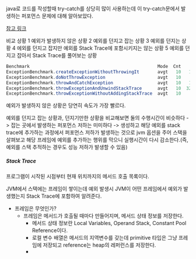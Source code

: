 
java로 코드를 작성할때 try-catch를 상당히 많이 사용하는데 이 try-catch문에서 발생하는 퍼포먼스 문제에 대해 알아보았다.

[참고 링크](https://www.baeldung.com/java-exceptions-performance)

비교 상황
1 예외가 발생하지 않은 상황
2 예외를 던지고 잡는 상황
3 예외를 던지는 상황
4 에외를 던지고 잡지만 예외를 Stack Trace에 포함시키지는 않는 상황
5 예외를 던지고 잡아서 Stack Trace를 풀어보는 상황

``` java
Benchmark                                                 Mode  Cnt    Score   Error  Units
ExceptionBenchmark.createExceptionWithoutThrowingIt       avgt   10   16.605 ± 0.988  ms/op
ExceptionBenchmark.doNotThrowException                    avgt   10    0.047 ± 0.006  ms/op
ExceptionBenchmark.throwAndCatchException                 avgt   10   16.449 ± 0.304  ms/op
ExceptionBenchmark.throwExceptionAndUnwindStackTrace      avgt   10  326.560 ± 4.991  ms/op
ExceptionBenchmark.throwExceptionWithoutAddingStackTrace  avgt   10    1.185 ± 0.015  ms/op
```

예외가 발생하지 않은 상황은 당연히 속도가 가장 빨르다.

예외를 던지고 잡는 상황과, 던지기만한 상황을 비교해보면 둘의 수행시간이 비슷하다 -> 잡는 곳에서 발생하는 퍼포먼스 저하는 미미하다 -> 생성하고 해당 예외를 stack trace에 추가하는 과정에서 퍼포먼스 저하가 발생하는 것으로 jvm 옵션을 주어 스택을 살펴보고 해당 프레임에 예외를 추가하는 행위를 막으니 실행시간이 다시 감소한다.(즉,예외를 스택 추적하는 경우도 성능 저하가 발생할 수 있음)


##### Stack Trace

프로그램이 시작된 시점부터 현재 위치까지의 메서드 호출 목록이다.

JVM에서 스택에는 프레임이 쌓이는데 예외 발생시 JVM이 어떤 프레임에서 예외가 발생했는지 Stack Trace에 포함하여 알려준다.

- 프레임은 무엇인가?
	- 프레임은 메서드가 호출될 때마다 만들어지며, 메서드 상태 정보를 저장한다.
		- 메서드 상태 정보란 Local Variables, Operand Stack, Constant Pool Reference이다.
		- 로컬 변수 배열은 메서드의 지역변수를 갖는데 primitive 타입은 그냥 프레임에 저장되고 reference는 heap의 레퍼런스를 저장한다.
		- 

